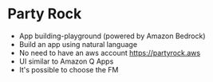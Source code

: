# Party Rock

- App building-playground (powered by Amazon Bedrock)
- Build an app using natural language
- No need to have an aws account <https://partyrock.aws>
- UI similar to Amazon Q Apps
- It's possible to choose the FM
